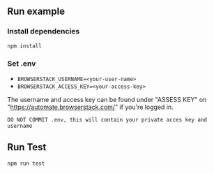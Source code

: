 ## Run example

### Install dependencies
`npm install`

### Set .env
* `BROWSERSTACK_USERNAME=<your-user-name>`
* `BROWSERSTACK_ACCESS_KEY=<your-access-key>`

The username and access key can be found under "ASSESS KEY" on "https://automate.browserstack.com/" if you're logged in.

```
DO NOT COMMIT .env, this will contain your private acces key and username
```

## Run Test
`npm run test`
